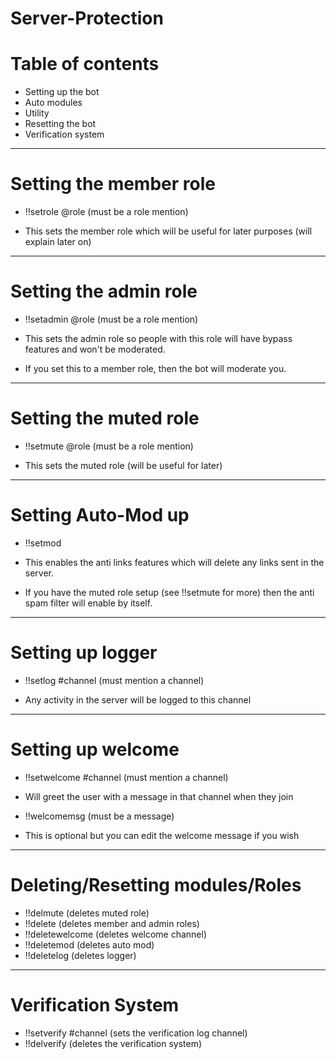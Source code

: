 # Server-Protection


# Table of contents

- Setting up the bot
- Auto modules
- Utility
- Resetting the bot
- Verification system


-------------------------------------

# Setting the member role

- !!setrole @role (must be a role mention)

- This sets the member role which will be useful for later purposes (will explain later on)

-------------------------------------

# Setting the admin role

- !!setadmin @role (must be a role mention)

- This sets the admin role so people with this role will have bypass features and won't be moderated.
- If you set this to a member role, then the bot will moderate you.

-------------------------------------

# Setting the muted role

- !!setmute @role (must be a role mention)

- This sets the muted role (will be useful for later)

-------------------------------------

# Setting Auto-Mod up

- !!setmod

- This enables the anti links features which will delete any links sent in the server.

- If you have the muted role setup (see !!setmute for more) then the anti spam filter will enable by itself.

-------------------------------------

# Setting up logger

- !!setlog #channel (must mention a channel)

- Any activity in the server will be logged to this channel

-------------------------------------

# Setting up welcome

- !!setwelcome #channel (must mention a channel)

- Will greet the user with a message in that channel when they join

- !!welcomemsg <message> (must be a message)
  
- This is optional but you can edit the welcome message if you wish

-------------------------------------

# Deleting/Resetting modules/Roles

- !!delmute (deletes muted role)
- !!delete (deletes member and admin roles)
- !!deletewelcome (deletes welcome channel)
- !!deletemod (deletes auto mod)
- !!deletelog (deletes logger)

-------------------------------------

# Verification System

- !!setverify #channel (sets the verification log channel)
- !!delverify (deletes the verification system)
